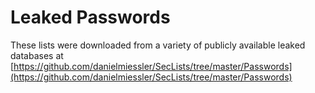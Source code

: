 # Leaked Passwords

These lists were downloaded from a variety of publicly available leaked databases at [https://github.com/danielmiessler/SecLists/tree/master/Passwords](https://github.com/danielmiessler/SecLists/tree/master/Passwords)

